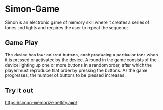 # Simon-Game

Simon is an electronic game of memory skill where it creates a series of tones and lights and requires the user to repeat the sequence. 

## Game Play

The device has four colored buttons, each producing a particular tone when it is pressed or activated by the device.
A round in the game consists of the device lighting up one or more buttons in a random order, after which the player must reproduce that order by pressing the buttons. 
As the game progresses, the number of buttons to be pressed increases.

## Try it out
https://simon-memorize.netlify.app/
